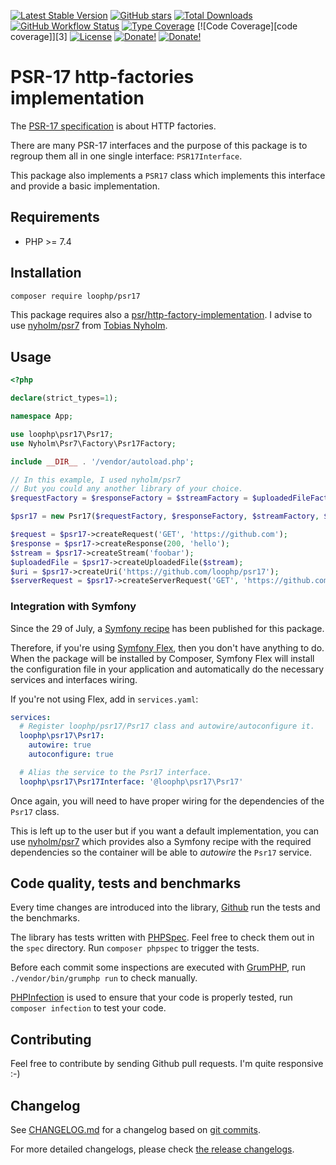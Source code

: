 [![Latest Stable Version][latest stable version]][1]
[![GitHub stars][github stars]][1] [![Total Downloads][total downloads]][1]
[![GitHub Workflow Status][github workflow status]][2]
[![Type Coverage][type coverage]][4] [![Code Coverage][code coverage]][3]
[![License][license]][1] [![Donate!][donate github]][5]
[![Donate!][donate paypal]][6]

# PSR-17 http-factories implementation

The [PSR-17 specification][22] is about HTTP factories.

There are many PSR-17 interfaces and the purpose of this package is to regroup
them all in one single interface: `PSR17Interface`.

This package also implements a `PSR17` class which implements this interface and
provide a basic implementation.

## Requirements

- PHP >= 7.4

## Installation

```bash
composer require loophp/psr17
```

This package requires also a [psr/http-factory-implementation][18]. I advise to
use [nyholm/psr7][19] from [Tobias Nyholm][20].

## Usage

```php
<?php

declare(strict_types=1);

namespace App;

use loophp\psr17\Psr17;
use Nyholm\Psr7\Factory\Psr17Factory;

include __DIR__ . '/vendor/autoload.php';

// In this example, I used nyholm/psr7
// But you could any another library of your choice.
$requestFactory = $responseFactory = $streamFactory = $uploadedFileFactory = $uriFactory = $serverRequestFactory = new Psr17Factory();

$psr17 = new Psr17($requestFactory, $responseFactory, $streamFactory, $uploadedFileFactory, $uriFactory, $serverRequestFactory);

$request = $psr17->createRequest('GET', 'https://github.com');
$response = $psr17->createResponse(200, 'hello');
$stream = $psr17->createStream('foobar');
$uploadedFile = $psr17->createUploadedFile($stream);
$uri = $psr17->createUri('https://github.com/loophp/psr17');
$serverRequest = $psr17->createServerRequest('GET', 'https://github.com/');
```

### Integration with Symfony

Since the 29 of July, a [Symfony recipe][21] has been published for this
package.

Therefore, if you're using [Symfony Flex][23], then you don't have anything to
do. When the package will be installed by Composer, Symfony Flex will install
the configuration file in your application and automatically do the necessary
services and interfaces wiring.

If you're not using Flex, add in `services.yaml`:

```yaml
services:
  # Register loophp/psr17/Psr17 class and autowire/autoconfigure it.
  loophp\psr17\Psr17:
    autowire: true
    autoconfigure: true

  # Alias the service to the Psr17 interface.
  loophp\psr17\Psr17Interface: '@loophp\psr17\Psr17'
```

Once again, you will need to have proper wiring for the dependencies of the
`Psr17` class.

This is left up to the user but if you want a default implementation, you can
use [nyholm/psr7][19] which provides also a Symfony recipe with the required
dependencies so the container will be able to _autowire_ the `Psr17` service.

## Code quality, tests and benchmarks

Every time changes are introduced into the library, [Github][11] run the tests
and the benchmarks.

The library has tests written with [PHPSpec][12]. Feel free to check them out in
the `spec` directory. Run `composer phpspec` to trigger the tests.

Before each commit some inspections are executed with [GrumPHP][13], run
`./vendor/bin/grumphp run` to check manually.

[PHPInfection][14] is used to ensure that your code is properly tested, run
`composer infection` to test your code.

## Contributing

Feel free to contribute by sending Github pull requests. I'm quite responsive
:-)

## Changelog

See [CHANGELOG.md][15] for a changelog based on [git commits][16].

For more detailed changelogs, please check [the release changelogs][17].

[1]: https://packagist.org/packages/loophp/psr17
[2]: https://github.com/loophp/psr17/actions
[latest stable version]:
  https://img.shields.io/packagist/v/loophp/psr17.svg?style=flat-square
[github stars]:
  https://img.shields.io/github/stars/loophp/psr17.svg?style=flat-square
[total downloads]:
  https://img.shields.io/packagist/dt/loophp/psr17.svg?style=flat-square
[github workflow status]:
  https://img.shields.io/github/workflow/status/loophp/psr17/Unit%20tests?style=flat-square
[type coverage]:
  https://img.shields.io/badge/dynamic/json?style=flat-square&color=color&label=Type%20coverage&query=message&url=https%3A%2F%2Fshepherd.dev%2Fgithub%2Floophp%2Fpsr17%2Fcoverage
[4]: https://shepherd.dev/github/loophp/psr17
[license]: https://img.shields.io/packagist/l/loophp/psr17.svg?style=flat-square
[donate github]:
  https://img.shields.io/badge/Sponsor-Github-brightgreen.svg?style=flat-square
[donate paypal]:
  https://img.shields.io/badge/Sponsor-Paypal-brightgreen.svg?style=flat-square
[5]: https://github.com/sponsors/drupol
[6]: https://www.paypal.me/drupol
[10]: https://github.com/symfony/psr-http-message-bridge
[11]: https://github.com/loophp/psr17/actions
[12]: http://www.phpspec.net/
[13]: https://github.com/phpro/grumphp
[14]: https://github.com/infection/infection
[15]: https://github.com/loophp/psr17/blob/master/CHANGELOG.md
[16]: https://github.com/loophp/psr17/commits/master
[17]: https://github.com/loophp/psr17/releases
[18]: https://packagist.org/providers/psr/http-factory-implementation
[19]: https://packagist.org/packages/nyholm/psr7
[20]: https://tnyholm.se/
[21]: https://github.com/symfony/recipes-contrib/pull/1180
[22]: https://www.php-fig.org/psr/psr-17/
[23]: https://symfony.com/doc/current/setup/flex.html
